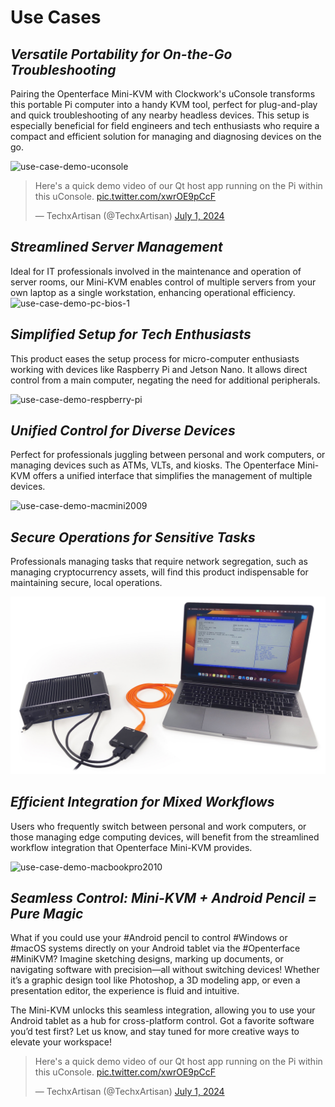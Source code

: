 # Use Cases
## ***Versatile Portability for On-the-Go Troubleshooting***
Pairing the Openterface Mini-KVM with Clockwork's uConsole transforms this portable Pi computer into a handy KVM tool, perfect for plug-and-play and quick troubleshooting of any nearby headless devices. This setup is especially beneficial for field engineers and tech enthusiasts who require a compact and efficient solution for managing and diagnosing devices on the go.

<img src="https://pbs.twimg.com/media/GRaeGqHa0AA_GMv?format=jpg&name=4096x4096" alt="use-case-demo-uconsole" width="560" height="560">

<blockquote class="twitter-tweet" data-media-max-width="560"><p lang="en" dir="ltr">Here&#39;s a quick demo video of our Qt host app running on the Pi within this uConsole. <a href="https://t.co/xwrOE9pCcF">pic.twitter.com/xwrOE9pCcF</a></p>&mdash; TechxArtisan (@TechxArtisan) <a href="https://twitter.com/TechxArtisan/status/1807824199152722019?ref_src=twsrc%5Etfw">July 1, 2024</a></blockquote> <script async src="https://platform.twitter.com/widgets.js" charset="utf-8"></script>

## ***Streamlined Server Management***
Ideal for IT professionals involved in the maintenance and operation of server rooms, our Mini-KVM enables control of multiple servers from your own laptop as a single workstation, enhancing operational efficiency.
![use-case-demo-pc-bios-1](/images/product/use-case-demo-pc-bios-1.jpg)

## ***Simplified Setup for Tech Enthusiasts***
This product eases the setup process for micro-computer enthusiasts working with devices like Raspberry Pi and Jetson Nano. It allows direct control from a main computer, negating the need for additional peripherals.

![use-case-demo-respberry-pi](/images/product/use-case-demo-respberry-pi.jpg)

## ***Unified Control for Diverse Devices***
Perfect for professionals juggling between personal and work computers, or managing devices such as ATMs, VLTs, and kiosks. The Openterface Mini-KVM offers a unified interface that simplifies the management of multiple devices.

![use-case-demo-macmini2009](/images/product/use-case-demo-macmini2009-3.jpg)

## ***Secure Operations for Sensitive Tasks***
Professionals managing tasks that require network segregation, such as managing cryptocurrency assets, will find this product indispensable for maintaining secure, local operations.

![use-case-demo-industrial-pc](images/product/use-case-demo-industrial-pc.jpg)

## ***Efficient Integration for Mixed Workflows***
Users who frequently switch between personal and work computers, or those managing edge computing devices, will benefit from the streamlined workflow integration that Openterface Mini-KVM provides.

![use-case-demo-macbookpro2010](/images/product/use-case-demo-macbookpro2010.jpg)

## ***Seamless Control: Mini-KVM + Android Pencil = Pure Magic***
What if you could use your #Android pencil to control #Windows or #macOS systems directly on your Android tablet via the #Openterface #MiniKVM? Imagine sketching designs, marking up documents, or navigating software with precision—all without switching devices! Whether it’s a graphic design tool like Photoshop, a 3D modeling app, or even a presentation editor, the experience is fluid and intuitive.

The Mini-KVM unlocks this seamless integration, allowing you to use your Android tablet as a hub for cross-platform control. Got a favorite software you’d test first? Let us know, and stay tuned for more creative ways to elevate your workspace!

<blockquote class="twitter-tweet" data-media-max-width="560"><p lang="en" dir="ltr">Here&#39;s a quick demo video of our Qt host app running on the Pi within this uConsole. <a href="https://t.co/xwrOE9pCcF">pic.twitter.com/xwrOE9pCcF</a></p>&mdash; TechxArtisan (@TechxArtisan) <a href="https://twitter.com/TechxArtisan/status/1872660955768946823?ref_src=twsrc%5Etfw">July 1, 2024</a></blockquote> <script async src="https://platform.twitter.com/widgets.js" charset="utf-8"></script>